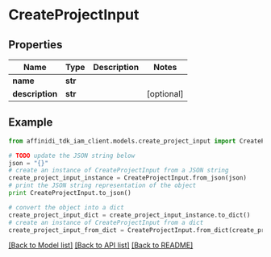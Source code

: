 # CreateProjectInput

## Properties

| Name            | Type    | Description | Notes      |
| --------------- | ------- | ----------- | ---------- |
| **name**        | **str** |             |
| **description** | **str** |             | [optional] |

## Example

```python
from affinidi_tdk_iam_client.models.create_project_input import CreateProjectInput

# TODO update the JSON string below
json = "{}"
# create an instance of CreateProjectInput from a JSON string
create_project_input_instance = CreateProjectInput.from_json(json)
# print the JSON string representation of the object
print CreateProjectInput.to_json()

# convert the object into a dict
create_project_input_dict = create_project_input_instance.to_dict()
# create an instance of CreateProjectInput from a dict
create_project_input_from_dict = CreateProjectInput.from_dict(create_project_input_dict)
```

[[Back to Model list]](../README.md#documentation-for-models) [[Back to API list]](../README.md#documentation-for-api-endpoints) [[Back to README]](../README.md)
